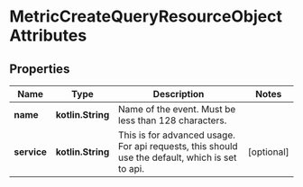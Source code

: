 
# MetricCreateQueryResourceObjectAttributes

## Properties
| Name | Type | Description | Notes |
| ------------ | ------------- | ------------- | ------------- |
| **name** | **kotlin.String** | Name of the event. Must be less than 128 characters. |  |
| **service** | **kotlin.String** | This is for advanced usage. For api requests, this should use the default, which is set to api. |  [optional] |



